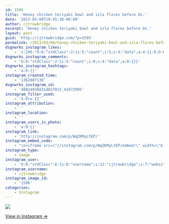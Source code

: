 ```yaml
---
id: 1595
title: 'Honey chicken teriyaki bowl and isla flores before Oz.'
date: '2013-03-09T19:45:38-08:00'
author: cjtrowbridge
excerpt: 'Honey chicken teriyaki bowl and isla flores before Oz.'
layout: post
guid: 'http://cjtrowbridge.com/?p=1595'
permalink: /2013/03/09/honey-chicken-teriyaki-bowl-and-isla-flores-before-oz/
dsgnwrks_instagram_likes:
    - 's:296:"O:8:"stdClass":2:{s:5:"count";i:5;s:4:"data";a:4:{i:0;O:8:"stdClass":4:{s:8:"username";s:8:"myjluvly";s:15:"profile_picture";s:107:"https://igcdn-photos-h-a.akamaihd.net/hphotos-ak-xaf1/t51.2885-19/10832092_1552053408342783_634041447_a.jpg";s:2:"id";s:8:"37331304";s:9:"full_name";s:21:"Julia S. ";'
dsgnwrks_instagram_comments:
    - 'O:8:"stdClass":2:{s:5:"count";i:0;s:4:"data";a:0:{}}'
dsgnwrks_instagram_hashtags:
    - 'a:0:{}'
instagram_created_time:
    - '1362887138'
dsgnwrks_instagram_id:
    - '408249368314827023_41872995'
instagram_filter_used:
    - 'X-Pro II'
instagram_attribution:
    - ''
instagram_location:
    - ''
instagram_users_in_photo:
    - 'a:0:{}'
instagram_link:
    - 'http://instagram.com/p/WqZKMyLtEP/'
instagram_embed_code:
    - "\n<iframe src=\"//instagram.com/p/WqZKMyLtEP/embed/\" width=\"612\" height=\"710\" frameborder=\"0\" scrolling=\"no\" allowtransparency=\"true\"></iframe>\n"
instagram_type:
    - image
instagram_user:
    - 'O:8:"stdClass":6:{s:8:"username";s:12:"cjtrowbridge";s:7:"website";s:0:"";s:15:"profile_picture";s:103:"https://igcdn-photos-f-a.akamaihd.net/hphotos-ak-xpa1/t51.2885-19/925559_452430704897917_67836701_a.jpg";s:9:"full_name";s:13:"CJ Trowbridge";s:3:"bio";s:0:"";s:2:"id";s:8:"41872995";}'
instagram_username:
    - cjtrowbridge
instagram_image_id:
    - '1596'
categories:
    - Instagram
---
```


[![](http://blog.cjtrowbridge.com/wp-content/uploads/2013/03/f94ea124893411e2b6c722000a9d0edd_7.jpg)](http://instagram.com/p/WqZKMyLtEP/)

[View in Instagram ⇒](http://instagram.com/p/WqZKMyLtEP/)